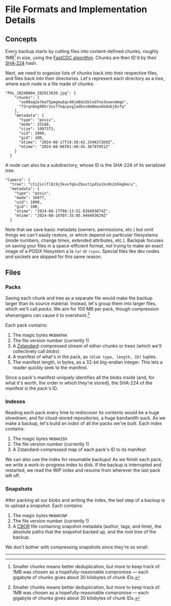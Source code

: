 # File Formats and Implementation Details

## Concepts

Every backup starts by cutting files into content-defined chunks,
roughly 1MB[^1] in size, using the
[FastCDC algorithm](https://www.usenix.org/system/files/conference/atc16/atc16-paper-xia.pdf).
Chunks are then ID'd by their [SHA-224](https://en.wikipedia.org/wiki/SHA-2) hash.

Next, we need to organize lists of chunks back into their respective files,
and files back into their directories. Let's represent each directory as a *tree*,
where each node is a file made of chunks:
```
"PXL_20240804_202813830.jpg": {
    "chunks": [
      "oo98aq2o7ma75pmgmu6qc40jm8ds5blod7ne3ooendmqe",
      "73rqnbmg905r3sv77eqcpvgjodbsv6m8mon6kdobj8vfq"
    ],
    "metadata": {
      "type": "posix",
      "mode": 33188,
      "size": 1097373,
      "uid": 1000,
      "gid": 100,
      "atime": "2024-08-17T19:38:42.334637269Z",
      "mtime": "2024-08-06T01:40:45.36797951Z"
    }
  }
```

A node can also be a subdirectory, whose ID is the SHA-224 of its serialized tree.
```
"Camera": {
  "tree": "cti2sslfl8i9j3kvvfqkv2bust1pd1oiks0n2nhkg6ecu",
  "metadata": {
    "type": "posix",
    "mode": 16877,
    "uid": 1000,
    "gid": 100,
    "atime": "2024-08-17T08:13:52.026693074Z",
    "mtime": "2024-08-16T07:35:05.949493629Z"
  }
```
Note that we save basic metadata (owners, permissions, etc.)
but omit things we can't easily restore, or which depend on particular filesystems
(inode numbers, change times, extended attributes, etc.).
Backpak focuses on saving your files in a space-efficient format, not trying to make
an exact image of a POSIX filesystem a la `tar` or `rsync`.
Special files like dev nodes and sockets are skipped for this same reason.

## Files

### Packs

Saving each chunk and tree as a separate file would make the backup larger than its source material.
Instead, let's group them into larger files, which we'll call *packs*.
We aim for 100 MB per pack, though compression shenanigans can cause it to overshoot.[^1]

Each pack contains:
1. The magic bytes `MKBAKPAK`
2. The file version number (currently 1)
3. A [Zstandard](https://github.com/facebook/zstd)-compressed stream of either chunks or trees
   (which we'll collectively call *blobs*)
4. A manifest of what's in the pack, as `(blob type, length, ID)` tuples.
5. The manifest length, in bytes, as a 32-bit big-endian integer.
   This lets a reader quickly seek to the manifest.

Since a pack's manifest uniquely identifies all the blobs inside
(and, for what it's worth, the order in which they're stored),
the SHA-224 of the manifest is the pack's ID.

### Indexes

Reading each pack every time to rediscover its contents would be a huge slowdown,
and for cloud-stored repositories, a huge bandwidth suck.
As we make a backup, let's build an *index* of all the packs we've built.
Each index contains:
1. The magic bytes `MKBAKIDX`
2. The file version number (currently 1)
3. A Zstandard-compressed map of each pack's ID to its manifest

We can also use the index for resumable backups!
As we finish each pack, we write a work-in-progress index to disk.
If the backup is interrupted and restarted, we read the WIP index and resume from
wherever the last pack left off.

### Snapshots

After packing all our blobs and writing the index,
the last step of a backup is to upload a *snapshot*.
Each contains:
1. The magic bytes `MKBAKSNP`
2. The file version number (currently 1)
3. A [CBOR](https://cbor.io/) file containing snapshot metadata (author, tags, and time),
   the absolute paths that the snapshot backed up,
   and the root tree of the backup.

We don't bother with compressing snapshots since they're so small.

-----

[^1]: Smaller chunks means better deduplication, but more to keep track of.
      1MB was chosen as a hopefully-reasonable compromise — each gigabyte of chunks
      gives about 30 kilobytes of chunk IDs.

[^2]: It's hard to know how large a compressed stream will be without flushing it,
      and flushing often can hurt the overall compression ratio.
      Backpak tries not to do that, but this means it often overshoots packs' target size.
